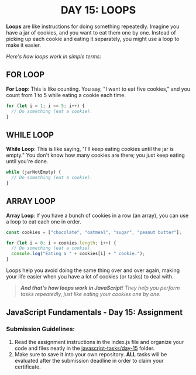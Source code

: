 **<h1 align="center">DAY 15: LOOPS</h1>**

**Loops** are like instructions for doing something repeatedly. Imagine you have a jar of cookies, and you want to eat them one by one. Instead of picking up each cookie and eating it separately, you might use a loop to make it easier.

*Here's how loops work in simple terms:*

## **FOR LOOP**

**For Loop**: This is like counting. You say, "I want to eat five cookies," and you count from 1 to 5 while eating a cookie each time.

```js
for (let i = 1; i <= 5; i++) {
  // Do something (eat a cookie).
}
```

## **WHILE LOOP**

**While Loop**: This is like saying, "I'll keep eating cookies until the jar is empty." You don't know how many cookies are there; you just keep eating until you're done.

```js
while (jarNotEmpty) {
  // Do something (eat a cookie).
}
```

## **ARRAY LOOP**

**Array Loop**: If you have a bunch of cookies in a row (an array), you can use a loop to eat each one in order.

```js
const cookies = ["chocolate", "oatmeal", "sugar", "peanut butter"];

for (let i = 0; i < cookies.length; i++) {
  // Do something (eat a cookie).
  console.log("Eating a " + cookies[i] + " cookie.");
}
```

Loops help you avoid doing the same thing over and over again, making your life easier when you have a lot of cookies (or tasks) to deal with.

> ***And that's how loops work in JavaScript**! They help you perform tasks repeatedly, just like eating your cookies one by one.*

## **JavaScript Fundamentals - Day 15: Assignment**

### **Submission Guidelines:**
1. Read the assignment instructions in the index.js file and organize your code and files neatly in the [javascript-tasks/day-15](../javascript-tasks/day-15/) folder.
2. Make sure to save it into your own repository. **ALL** tasks will be evaluated after the submission deadline in order to claim your certificate.
